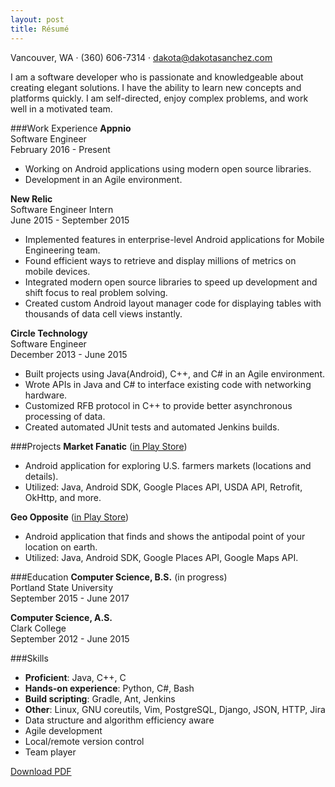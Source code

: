 ```yaml
---
layout: post
title: Résumé
---
```


Vancouver, WA &middot; (360) 606-7314 &middot; <a href="mailto:dakota@dakotasanchez.com">dakota@dakotasanchez.com</a>

I am a software developer who is passionate and knowledgeable about creating elegant solutions. I have the ability to learn new concepts and platforms quickly. I am self-directed, enjoy complex problems, and work well in a motivated team.

###Work Experience
<strong>Appnio</strong>    
Software Engineer     
February 2016 - Present     

- Working on Android applications using modern open source libraries.
- Development in an Agile environment.

<strong>New Relic</strong>    
Software Engineer Intern    
June 2015 - September 2015

- Implemented features in enterprise-level Android applications for Mobile Engineering team.
- Found efficient ways to retrieve and display millions of metrics on mobile devices.
- Integrated modern open source libraries to speed up development and shift focus to real problem solving.
- Created custom Android layout manager code for displaying tables with thousands of data cell views instantly.

<strong>Circle Technology</strong>    
Software Engineer    
December 2013 - June 2015

- Built projects using Java(Android), C++, and C# in an Agile environment.
- Wrote APIs in Java and C# to interface existing code with networking hardware.
- Customized RFB protocol in C++ to provide better asynchronous processing of data.
- Created automated JUnit tests and automated Jenkins builds.

###Projects
<strong>Market Fanatic</strong> (<a href="https://play.google.com/store/apps/details?id=com.sanchez.fmf">in Play Store</a>)    
    
- Android application for exploring U.S. farmers markets (locations and details).
- Utilized: Java, Android SDK, Google Places API, USDA API, Retrofit, OkHttp, and more.

<strong>Geo Opposite</strong> (<a href="https://play.google.com/store/apps/details?id=com.sanchez.geoopposite">in Play Store</a>)    

- Android application that finds and shows the antipodal point of your location on earth.
- Utilized: Java, Android SDK, Google Places API, Google Maps API.

###Education
<strong>Computer Science, B.S.</strong> (in progress)    
Portland State University    
September 2015 - June 2017

<strong>Computer Science, A.S.</strong>    
Clark College    
September 2012 - June 2015

###Skills
- <strong>Proficient</strong>: Java, C++, C
- <strong>Hands-on experience</strong>: Python, C#, Bash
- <strong>Build scripting</strong>: Gradle, Ant, Jenkins
- <strong>Other</strong>: Linux, GNU coreutils, Vim, PostgreSQL, Django, JSON, HTTP, Jira
- Data structure and algorithm efficiency aware
- Agile development
- Local/remote version control
- Team player

<a href="files/SanchezDakotaResume.pdf">Download PDF</a>
